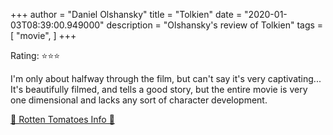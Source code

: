 +++
author = "Daniel Olshansky"
title = "Tolkien"
date = "2020-01-03T08:39:00.949000"
description = "Olshansky's review of Tolkien"
tags = [
    "movie",
]
+++

Rating: ⭐⭐⭐

I'm only about halfway through the film, but can't say it's very captivating... It's beautifully filmed, and tells a good story, but the entire movie is very one dimensional and lacks any sort of character development.

[🍅 Rotten Tomatoes Info 🍅](https://www.rottentomatoes.com//m/tolkien)